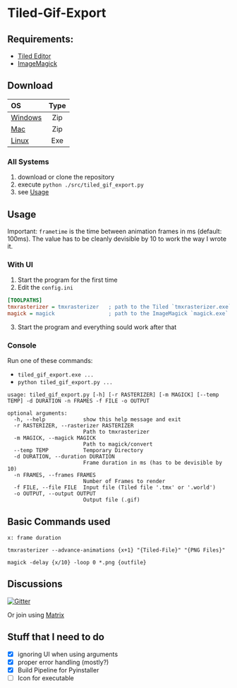 # Tiled-Gif-Export

## Requirements:
- [Tiled Editor](https://www.mapeditor.org/)
- [ImageMagick](https://imagemagick.org/index.php)

## Download

| OS                                                                                                             | Type  |
| :------------------------------------------------------------------------------------------------------------- | :---: |
| [Windows](https://github.com/lightlike/Tiled-Gif-Export/releases/latest/download/tiled_gif_export.windows.zip) |  Zip  |
| [Mac](https://github.com/lightlike/Tiled-Gif-Export/releases/latest/download/tiled_gif_export.mac.zip)         |  Zip  |
| [Linux](https://github.com/lightlike/Tiled-Gif-Export/releases/latest/download/tiled_gif_export)               |  Exe  |

### All Systems

1. download or clone the repository
2. execute `python ./src/tiled_gif_export.py`
3. see [Usage](#Usage)

## Usage

Important: `frametime` is the time between animation frames in ms (default: 100ms). The value has to be cleanly devisible by 10 to work the way I wrote it.

### With UI

1. Start the program for the first time
2. Edit the `config.ini`
```ini
[TOOLPATHS]
tmxrasterizer = tmxrasterizer   ; path to the Tiled `tmxrasterizer.exe` (you will need to edit the right side)
magick = magick                 ; path to the ImageMagick `magick.exe` or `convert.exe` (should be in PATH if selected during install)
```
3. Start the program and everything sould work after that

### Console

Run one of these commands:
- `tiled_gif_export.exe ...`
- `python tiled_gif_export.py ...`

```
usage: tiled_gif_export.py [-h] [-r RASTERIZER] [-m MAGICK] [--temp TEMP] -d DURATION -n FRAMES -f FILE -o OUTPUT

optional arguments:
  -h, --help            show this help message and exit
  -r RASTERIZER, --rasterizer RASTERIZER
                        Path to tmxrasterizer
  -m MAGICK, --magick MAGICK
                        Path to magick/convert
  --temp TEMP           Temporary Directory
  -d DURATION, --duration DURATION
                        Frame duration in ms (has to be devisible by 10)
  -n FRAMES, --frames FRAMES
                        Number of Frames to render
  -f FILE, --file FILE  Input file (Tiled file '.tmx' or '.world')
  -o OUTPUT, --output OUTPUT
                        Output file (.gif)
```

## Basic Commands used

`x: frame duration`

`tmxrasterizer --advance-animations {x+1} "{Tiled-File}" "{PNG Files}"`

`magick -delay {x/10} -loop 0 *.png {outfile}`

## Discussions

[![Gitter](https://img.shields.io/gitter/room/lightlike/tiled-gif-export.svg?style=flat-square)](https://gitter.im/lightlike/Tiled-Gif-Export?utm_source=badge&utm_medium=badge&utm_campaign=pr-badge)

Or join using [Matrix](https://matrix.to/#/#lightlike_Tiled-Gif-Export:gitter.im)

## Stuff that I need to do

- [x] ignoring UI when using arguments
- [x] proper error handling (mostly?)
- [x] Build Pipeline for Pyinstaller
- [ ] Icon for executable
